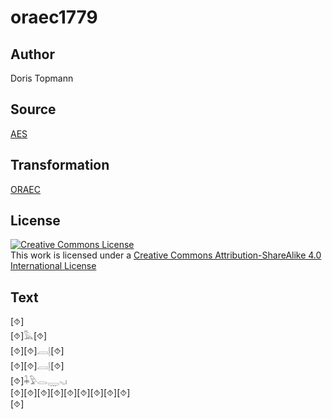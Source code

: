 # oraec1779

## Author

Doris Topmann

## Source

[AES](https://github.com/simondschweitzer/aes)

## Transformation

[ORAEC](https://oraec.github.io/)

## License

<a rel="license" href="http://creativecommons.org/licenses/by-sa/4.0/"><img alt="Creative Commons License" style="border-width:0" src="https://i.creativecommons.org/l/by-sa/4.0/88x31.png" /></a><br />This work is licensed under a <a rel="license" href="http://creativecommons.org/licenses/by-sa/4.0/">Creative Commons Attribution-ShareAlike 4.0 International License</a>

## Text

[⯑]<br>
[⯑]𓅓[⯑]<br>
[⯑][⯑]𓐙𓊤[⯑]<br>
[⯑][⯑]𓐙𓊤[⯑]<br>
[⯑]𓇓𓅱𓂋𓇾𓈅𓏤<br>
[⯑][⯑][⯑][⯑][⯑][⯑][⯑][⯑][⯑]<br>
[⯑]<br>
